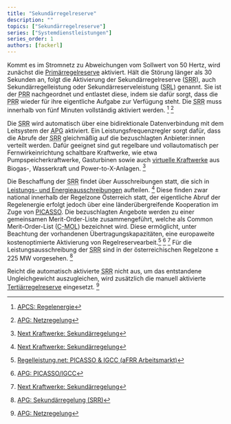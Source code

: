 ```yaml
---
title: "Sekundärregelreserve"
description: ""
topics: ["Sekundärregelreserve"]
series: ["Systemdienstleistungen"]
series_order: 1
authors: [fackerl]
---
```


<!--more-->

Kommt es im Stromnetz zu Abweichungen vom Sollwert von 50 Hertz, wird zunächst die [Primärregelreserve](/wissen/regelreserve/primärregelreserve/) aktiviert. Hält die Störung länger als 30 Sekunden an, folgt die Aktivierung der Sekundärregelreserve (<abbr title="Sekundärregelreserve">SRR</abbr>), auch Sekundärregelleistung oder Sekundärreserveleistung (<abbr title="Sekundärreserveleistung">SRL</abbr>) genannt. Sie ist der <abbr title="Primärregelreserve">PRR</abbr> nachgeordnet und entlastet diese, indem sie dafür sorgt, dass die <abbr title="Primärregelreserve">PRR</abbr> wieder für ihre eigentliche Aufgabe zur Verfügung steht. Die <abbr title="Sekundärregelreserve">SRR</abbr> muss innerhalb von fünf Minuten vollständig aktiviert werden. [^APCS] [^APG]
<!--wie lange dann aktiv? -->

Die <abbr title="Sekundärregelreserve">SRR</abbr> wird automatisch über eine bidirektionale Datenverbindung mit dem Leitsystem der <abbr title="Austrian Power Grid">APG</abbr> aktiviert. Ein Leistungsfrequenzregler sorgt dafür, dass die Abrufe der <abbr title="Sekundärregelreserve">SRR</abbr> gleichmäßig auf die bezuschlagten Anbieter:innen verteilt werden. Dafür geeignet sind gut regelbare und vollautomatisch per Fernwirkeinrichtung schaltbare Kraftwerke, wie etwa Pumpspeicherkraftwerke, Gasturbinen sowie auch [virtuelle Kraftwerke](/wissen/virtuelle-kraftwerke/) aus Biogas-, Wasserkraft und Power-to-X-Anlagen. [^kraftwerke_sekundär]

Die Beschaffung der <abbr title="Sekundärregelreserve">SRR</abbr> findet über Ausschreibungen statt, die sich in [Leistungs- und Energieausschreibungen](/wissen/regelreserve/) aufteilen. [^kraftwerke_sekundär] Diese finden zwar national innerhalb der Regelzone Österreich statt, der eigentliche Abruf der Regelenergie erfolgt jedoch über eine länderübergreifende Kooperation im Zuge von [PICASSO](https://www.entsoe.eu/network_codes/eb/picasso/). Die bezuschlagten Angebote werden zu einer gemeinsamen Merit-Order-Liste zusammengeführt, welche als Common Merit-Order-List (<abbr title="Common Merit-Order-List">C-MOL</abbr>) bezeichnet wird. Diese ermöglicht, unter Beachtung der vorhandenen Übertragungskapazitäten, eine europaweite kostenoptimierte Aktivierung von Regelreservearbeit.[^regelleistung.net] [^APG_picasso] [^kraftwerke_sekundär] Für die Leistungsausschreibung der <abbr title="Sekundärregelreserve">SRR</abbr> sind in der österreichischen Regelzone ± 225 MW vorgesehen. [^APG_sekundär]

Reicht die automatisch aktivierte <abbr title="Sekundärregelreserve">SRR</abbr> nicht aus, um das entstandene Ungleichgewicht auszugleichen, wird zusätzlich die manuell aktivierte [Tertiärregelreserve](wissen/regelreserve/tertiärregelreserve/) eingesetzt. [^APG]
<!--nach 15 min ?  -->
<!--verlinkung zur main Regelreserve-Seite  -->

[^regelleistung.net]: [Regelleistung.net: PICASSO & IGCC (aFRR Arbeitsmarkt)](https://www.regelleistung.net/de-de/Europ%C3%A4ische-Kooperationen/PICASSO-IGCC-aFRR-Arbeitsmarkt)
[^APG_picasso]: [APG: PICASSO/IGCC](https://markt.apg.at/netz/netzregelung/sekundaerregelung/picasso-igcc/)
[^kraftwerke.at]: [Next Kraftwerke: Regelenergie in Österreich](https://www.next-kraftwerke.at/wissen/regelenergie)
[^kraftwerke_sekundär]: [Next Kraftwerke: Sekundärregelung](https://www.next-kraftwerke.at/wissen/sekundaerregelung-srl)
[^A1]: [A1 Energy Solutions: Regelenergie kurz erklärt](https://www.a1energysolutions.at/regelenergie-pool/)
[^econtrol]: [E-Control: Marktbasierte Beschaffung Regelreserve](https://www.e-control.at/industrie/strom/strommarkt/marktbasierte-beschaffung-regelreserve#:~:text=In%20%C3%96sterreich%20erfolgt%20die%20vollst%C3%A4ndig,werden%20Erzeugern%20und%20Bilanzgruppen%20verrechnet)
[^APG]: [APG: Netzregelung](https://markt.apg.at/netz/netzregelung/)
[^APG_sekundär]: [APG: Sekundärregelung (SRR)](https://markt.apg.at/netz/netzregelung/sekundaerregelung/)
[^APCS]: [APCS: Regelenergie](https://www.apcs.at/de/regelenergie)

